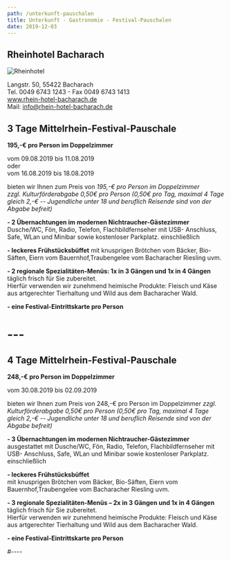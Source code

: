 ```yaml
---
path: /unterkunft-pauschalen
title: Unterkunft - Gastronomie - Festival-Pauschalen
date: 2019-12-03
---
```



      
      
## Rheinhotel Bacharach
![Rheinhotel](/rheinhotel2.jpg)   

Langstr. 50, 55422 Bacharach   
Tel. 0049 6743 1243 -  Fax 0049 6743 1413   
<a class="links" href="http://www.rhein-hotel-bacharach.de" target="_blank" rel="noopener noreferrer">
www.rhein-hotel-bacharach.de    </a>   
Mail: info@rhein-hotel-bacharach.de    


## 3 Tage Mittelrhein-Festival-Pauschale  
**195,-€ pro Person im Doppelzimmer**   

vom 09.08.2019 bis 11.08.2019   
oder   
vom 16.08.2019 bis 18.08.2019   

bieten wir Ihnen zum Preis von *195,-€ pro Person im Doppelzimmer*   
*zzgl.  Kulturförderabgabe 0,50€ pro Person (0,50€ pro Tag, maximal 4 Tage gleich 2,-€ --  Jugendliche unter 18 und beruflich Reisende sind von der Abgabe befreit)*

**- 2 Übernachtungen im modernen Nichtraucher-Gästezimmer**         
Dusche/WC, Fön, Radio, Telefon, Flachbildfernseher mit USB- Anschluss, Safe, WLan und Minibar sowie kostenloser Parkplatz.
einschließlich   

**- leckeres Frühstücksbüffet** 
mit knusprigen Brötchen vom Bäcker, Bio-Säften, Eiern vom Bauernhof,Traubengelee vom Bacharacher Riesling uvm.

**- 2 regionale Spezialitäten-Menüs:   1x in 3 Gängen und 1x in 4 Gängen**   
täglich frisch für Sie zubereitet.   
Hierfür verwenden wir zunehmend heimische Produkte: Fleisch und Käse aus artgerechter Tierhaltung und Wild aus dem Bacharacher Wald.

**- eine Festival-Eintrittskarte pro Person** 



# ---

## 4 Tage Mittelrhein-Festival-Pauschale    
**248,-€ pro Person im Doppelzimmer**       

vom 30.08.2019 bis 02.09.2019   

bieten wir Ihnen zum Preis von 248,-€ pro Person im Doppelzimmer
*zzgl.  Kulturförderabgabe 0,50€ pro Person (0,50€ pro Tag, maximal 4 Tage gleich 2,-€ --  Jugendliche unter 18 und beruflich Reisende sind von der Abgabe befreit)*
 

**- 3 Übernachtungen im modernen Nichtraucher-Gästezimmer**    
ausgestattet mit Dusche/WC, Fön, Radio, Telefon, Flachbildfernseher mit USB- Anschluss, Safe, WLan und Minibar sowie kostenloser Parkplatz.
einschließlich   

**- leckeres Frühstücksbüffet**   
mit knusprigen Brötchen vom Bäcker, Bio-Säften, Eiern vom Bauernhof,Traubengelee vom Bacharacher Riesling uvm.   


**- 3 regionale Spezialitäten-Menüs – 2x in 3 Gängen und 1x in 4 Gängen**   
täglich frisch für Sie zubereitet.   
Hierfür verwenden wir zunehmend heimische Produkte: Fleisch und Käse aus artgerechter Tierhaltung und Wild aus dem Bacharacher Wald.

**- eine Festival-Eintrittskarte pro Person** 

#----

 
